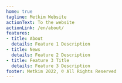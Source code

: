 ```yaml
---
home: true
tagline: Metkim Website
actionText: To the website
actionLink: /en/about/
features:
- title: About
  details: Feature 1 Description
- title: News
  details: Feature 2 Description
- title: Feature 3 Title
  details: Feature 3 Description
footer: Metkim 2022, © All Rights Reserved
---
```

